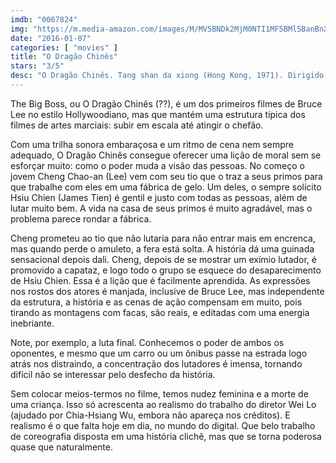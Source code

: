 ```yaml
---
imdb: "0067824"
img: "https://m.media-amazon.com/images/M/MV5BNDk2MjM0NTI1MF5BMl5BanBnXkFtZTgwMzgzNjc0ODE@._V1_SY150_CR0,0,101,150_.jpg"
date: "2016-01-07"
categories: [ "movies" ]
title: "O Dragão Chinês"
stars: "3/5"
desc: "O Dragão Chinês. Tang shan da xiong (Hong Kong, 1971). Dirigido por Wei Lo, Chia-Hsiang Wu. Escrito por Wei Lo. Com Bruce Lee, Maria Yi, James Tien, Marilyn Bautista, Ying-Chieh Han, Tony Liu, Kun Li, Nora Miao, Shan Chin."
---
```

The Big Boss, ou O Dragão Chinês (??), é um dos primeiros filmes de Bruce Lee no estilo Hollywoodiano, mas que mantém uma estrutura típica dos filmes de artes marciais: subir em escala até atingir o chefão.

Com uma trilha sonora embaraçosa e um ritmo de cena nem sempre adequado, O Dragão Chinês consegue oferecer uma lição de moral sem se esforçar muito: como o poder muda a visão das pessoas. No começo o jovem Cheng Chao-an (Lee) vem com seu tio que o traz a seus primos para que trabalhe com eles em uma fábrica de gelo. Um deles, o sempre solícito Hsiu Chien (James Tien) é gentil e justo com todas as pessoas, além de lutar muito bem. A vida na casa de seus primos é muito agradável, mas o problema parece rondar a fábrica.

Cheng prometeu ao tio que não lutaria para não entrar mais em encrenca, mas quando perde o amuleto, a fera está solta. A história dá uma guinada sensacional depois dali. Cheng, depois de se mostrar um exímio lutador, é promovido a capataz, e logo todo o grupo se esquece do desaparecimento de Hsiu Chien. Essa é a lição que é facilmente aprendida. As expressões nos rostos dos atores é manjada, inclusive de Bruce Lee, mas independente da estrutura, a história e as cenas de ação compensam em muito, pois tirando as montagens com facas, são reais, e editadas com uma energia inebriante.

Note, por exemplo, a luta final. Conhecemos o poder de ambos os oponentes, e mesmo que um carro ou um ônibus passe na estrada logo atrás nos distraindo, a concentração dos lutadores é imensa, tornando difícil não se interessar pelo desfecho da história.

Sem colocar meios-termos no filme, temos nudez feminina e a morte de uma criança. Isso só acrescenta ao realismo do trabalho do diretor Wei Lo (ajudado por Chia-Hsiang Wu, embora não apareça nos créditos). E realismo é o que falta hoje em dia, no mundo do digital. Que belo trabalho de coreografia disposta em uma história clichê, mas que se torna poderosa quase que naturalmente.

